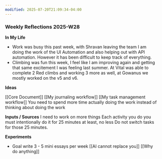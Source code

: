 ```yaml
---
modified: 2025-07-20T21:09:34-04:00
---
```

### Weekly Reflections 2025-W28

**In My Life** 
<!--What is going on in your life? -->
- Work was busy this past week, with Shravan leaving the team I am doing the work of the UI Automation and also helping out with API automation. However it has been difficult to keep track of everything.
- Climbing was fun this week, I feel like I am improving again and getting that same excitement I was feeling last summer. At Vital was able to complete 2 Red climbs and working 3 more as well,  at Gowanus we mostly worked on the v5 and v6.

**Ideas**
<!-- Capture the ideas or thoughts that spark excitement for you-->
[[Core Document]]
[[My journaling workflow]]
[[My task management workflow]]
You need to spend more time actually doing the work instead of thinking about doing the work


**Inputs / Sources**
I need to work on more things
Each activity you do you must intentionally do it for 25 minutes at least, no less
Do not switch tasks for those 25 minutes.

 **Experiments**
 <!--What new habits, challenges and tools are you trying out to improve your life? -->
- Goal write 3 - 5 mini essays per week
	[[AI cannot replace you]]
	[[Why do anything]]